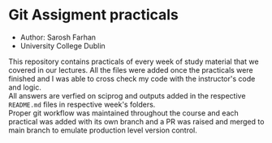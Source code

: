 # Git Assigment practicals

* Author: Sarosh Farhan
* University College Dublin 

This repository contains practicals of every week of study material that we covered in our lectures.
All the files were added once the practicals were finished and I was able to cross check my code with the instructor's code and logic.<br>
All answers are verfied on sciprog and outputs added in the respective `README.md` files in respective week's folders.
<br>
Proper git workflow was maintained throughout the course and each practical was added with its own branch and a PR was raised and merged to main branch to emulate production level version control.<br>

